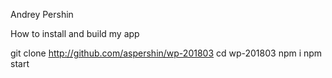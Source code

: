 Andrey Pershin

How to install and build my app

git clone http://github.com/aspershin/wp-201803
cd wp-201803
npm i
npm start